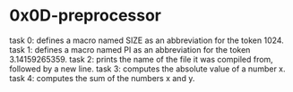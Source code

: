 # 0x0D-preprocessor

task 0: defines a macro named SIZE as an abbreviation for the token 1024.
task 1: defines a macro named PI as an abbreviation for the token 3.14159265359.
task 2: prints the name of the file it was compiled from, followed by a new line.
task 3: computes the absolute value of a number x.
task 4: computes the sum of the numbers x and y.
